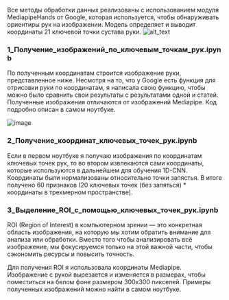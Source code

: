 Все методы обработки данных реализованы с использованием модуля MediapipeHands от Google, которая используется, чтобы обнаруживать ориентиры рук на изображении. 
Модель определяет и выводит координаты 21 ключевой точки сустава руки.
![alt_text](https://ai.google.dev/static/edge/mediapipe/images/solutions/hand-landmarks.png?hl=ru)

### 1_Получение_изображений_по_ключевым_точкам_рук.ipynb
По полученным координатам строится изображение руки, представленное ниже. Несмотря на то, что у Google есть функция для отрисовки руки по координатам, я написала свою функцию, чтобы можно было сравнить свои результаты с результатами одной и статей. Полученные изображения отличаются от изображений Mediapipe. Код подробно описан в самом ноутбуке.  

![image](https://drive.google.com/uc?export=view&id=1S1AwIZVsyOoatCBLKuzq5KlJputhiM6R)


### 2_Получение_координат_ключевых_точек_рук.ipynb
Если в первом ноутбуке я получаю изображения по координатам ключевых точек рук, то во втором извлекаются сами координаты, которые используются в дальнейшем для обучения 1D-CNN. Координаты были нормализованы относительно точки запястья. В итоге получено 60 признаков (20 ключевых точек (без запяться) * координаты в трехмерном пространстве). 

### 3_Выделение_ROI_с_помощью_ключевых_точек_рук.ipynb

ROI (Region of Interest) в компьютерном зрении — это конкретная область изображения, на которую мы хотим обратить внимание для анализа или обработки. Вместо того чтобы анализировать всё изображение, мы фокусируемся только на этой важной части, чтобы сэкономить ресурсы и повысить точность.

Для получения ROI я использовала координаты Mediapipe. Изображение с рукой вырезается и изменяется в размерах, чтобы поместиться на белом фоне размером 300x300 пикселей. Примеры полученных изображений можно найти в самом ноутбуке. 







